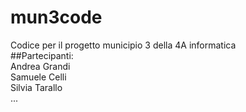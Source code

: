 # mun3code
Codice per il progetto municipio 3 della 4A informatica <br>
##Partecipanti:<br>
  Andrea Grandi<br>
  Samuele Celli<br>
  Silvia Tarallo<br>
  ...
